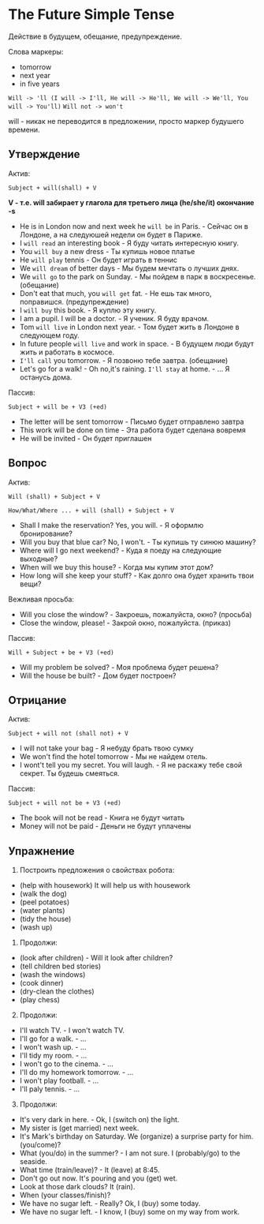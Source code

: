 # The Future Simple Tense

Действие в будущем, обещание, предупреждение.

Слова маркеры:
- tomorrow
- next year
- in five years

`Will -> 'll (I will -> I'll, He will -> He'll, We will -> We'll, You will -> You'll)`
`Will not -> won't`

will - никак не переводится в предложении, просто маркер будушего времени.

## Утверждение

Актив:

`Subject + will(shall) + V`

**V - т.е. will забирает у глагола для третьего лица (he/she/it) окончание -s**

- He is in London now and next week he `will be` in Paris. - Сейчас он в Лондоне, а на следуюшей недели он будет в Париже.
- I `will read` an interesting book - Я буду читать интересную книгу.
- You `will buy` a new dress - Ты купишь новое платье
- He `will play` tennis - Он будет играть в теннис
- We `will dream` of better days - Мы будем мечтать о лучших днях.
- We `will go` to the park on Sunday. - Мы пойдем в парк в воскресенье. (обещание)
- Don't eat that much, you `will get` fat. - Не ешь так много, поправишся. (предупреждение)
- I `will buy` this book. - Я куплю эту книгу.
- I am a pupil. I will be a doctor. - Я ученик. Я буду врачом.
- Tom `will live` in London next year. - Том будет жить в Лондоне в следующем году.
- In future people `will live` and work in space. - В будущем люди будут жить и работать в космосе.
- `I'll call` you tomorrow. - Я позвоню тебе завтра. (обещание)
- Let's go for a walk! - Oh no,it's raining. `I'll stay` at home. - ... Я останусь дома.

Пассив:

`Subject + will be + V3 (+ed)`

- The letter will be sent tomorrow - Письмо будет отправлено завтра
- This work will be done on time - Эта работа будет сделана вовремя
- He will be invited - Он будет приглашен


## Вопрос

Актив:

`Will (shall) + Subject + V`

`How/What/Where ... + will (shall) + Subject + V`

- Shall I make the reservation? Yes, you will. - Я оформлю бронирование?
- Will you buy that blue car? No, I won't. - Ты купишь ту синюю машину?
- Where will I go next weekend? - Куда я поеду на следующие выходные?
- When will we buy this house? - Когда мы купим этот дом?
- How long will she keep your stuff? - Как долго она будет хранить твои вещи?

Вежливая просьба:
- Will you close the window? - Закроешь, пожалуйста, окно? (просьба)
- Close the window, please! - Закрой окно, пожалуйста. (приказ)

Пассив:

`Will + Subject + be + V3 (+ed)`

- Will my problem be solved? - Моя проблема будет решена?
- Will the house be built? - Дом будет построен?

## Отрицание

Актив:

`Subject + will not (shall not) + V`

- I will not take your bag - Я небуду брать твою сумку
- We won't find the hotel tomorrow - Мы не найдем отель.
- I wont't tell you my secret. You will laugh. - Я не раскажу тебе свой секрет. Ты будешь смеяться.


Пассив:

`Subject + will not be + V3 (+ed)`

- The book will not be read - Книга не будут читать
- Money will not be paid - Деньги не будут уплачены




## Упражнение


1. Построить предложения о свойствах робота:
- (help with housework) It will help us with housework
- (walk the dog)
- (peel potatoes)
- (water plants)
- (tidy the house)
- (wash up)


1. Продолжи:
- (look after children) - Will it look after children?
- (tell children bed stories)
- (wash the windows)
- (cook dinner)
- (dry-clean the clothes)
- (play chess)

2. Продолжи:
- I'll watch TV. - I won't watch TV.
- I'll go for a walk. - ...
- I won't wash up. - ...
- I'll tidy my room. - ...
- I won't go to the cinema. - ...
- I'll do my homework tomorrow. - ...
- I won't play football. - ...
- I'll paly tennis. - ...

3. Продолжи:
- It's very dark in here. - Ok, I (switch on) the light.
- My sister is (get married) next week.
- It's Mark's birthday on Saturday. We (organize) a surprise party for him. (you/come)?
- What (you/do) in the summer? - I am not sure. I (probably/go) to the seaside.
- What time (train/leave)? - It (leave) at 8:45.
- Don't go out now. It's pouring and you (get) wet.
- Look at those dark clouds? It (rain).
- When (your classes/finish)?
- We have no sugar left. - Really? Ok, I (buy) some today.
- We have no sugar left. - I know, I (buy) some on my way from work.

























